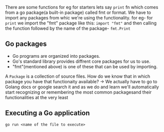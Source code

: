 There are some functions for eg for starters lets say `print` fn which comes from a go package(a built-in package) called fmt or format.
    We have to import any packages from whic we're using the functionality. for eg- for `print` we import the "fmt" package like this:
        ` import "fmt" ` and then calling the function followed by the name of the package- `fmt.Print`

## Go packages
- Go programs are organized into packages.
- Go's standard library provides diffrent core packages for us to use.
- "fmt"(mentioned above) is one of these that can be used by importing.

A `Package` is a collection of source files.
How do we know that in which package you have that functionaity available?
-> We actually have to go to Golang docs or google search it and as we do and learn we'll automatically start recognizing or remembering the most common packagesand their functionalities at the very least

## Executing a Go application
`go run <name of the file to execute>`